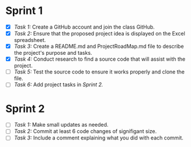 # Sprint 1
- [x]  _Task 1:_ Create a GitHub account and join the class GitHub.  
- [x] _Task 2:_ Ensure that the proposed project idea is displayed on the Excel spreadsheet.
- [x] _Task 3:_ Create a README.md and ProjectRoadMap.md file to describe the project's purpose and tasks. 
- [x] _Task 4:_ Conduct research to find a source code that will assist with the project.
- [ ] _Task 5:_ Test the source code to ensure it works properly and clone the file. 
- [ ] _Task 6:_ Add project tasks in _Sprint 2._
# Sprint 2
- [ ] _Task 1:_ Make small updates as needed.
- [ ] _Task 2:_ Commit at least 6 code changes of signifigant size.
- [ ] _Task 3:_ Include a comment explaining what you did with each commit.
